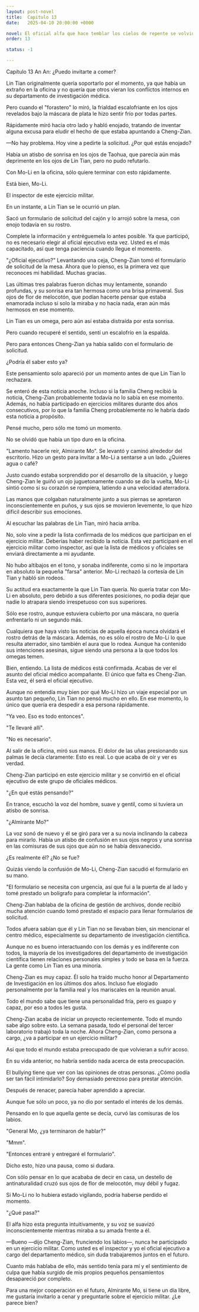 ```yaml
---
layout: post-novel
title:  Capitulo 13
date:   2025-04-10 20:00:00 +0000

novel: El oficial alfa que hace temblar los cielos de repente se volvió dulce
order: 13

status: -1

---
```


Capítulo 13 An An: ¿Puedo invitarte a comer?

Lin Tian originalmente quería soportarlo por el momento, ya que había un extraño en la oficina y no quería que otros vieran los conflictos internos en su departamento de investigación médica.

Pero cuando el "forastero" lo miró, la frialdad escalofriante en los ojos revelados bajo la máscara de plata le hizo sentir frío por todas partes.

Rápidamente miró hacia otro lado y habló enojado, tratando de inventar alguna excusa para eludir el hecho de que estaba apuntando a Cheng-Zian.

—No hay problema. Hoy vine a pedirte la solicitud. ¿Por qué estás enojado?

Había un atisbo de sonrisa en los ojos de Taohua, que parecía aún más deprimente en los ojos de Lin Tian, pero no pudo refutarlo.

Con Mo-Li en la oficina, sólo quiere terminar con esto rápidamente.

Está bien, Mo-Li.

El inspector de este ejercicio militar.

En un instante, a Lin Tian se le ocurrió un plan.

Sacó un formulario de solicitud del cajón y lo arrojó sobre la mesa, con enojo todavía en su rostro.

Complete la información y entréguemela lo antes posible. Ya que participó, no es necesario elegir al oficial ejecutivo esta vez. Usted es el más capacitado, así que tenga paciencia cuando llegue el momento.

"¿Oficial ejecutivo?" Levantando una ceja, Cheng-Zian tomó el formulario de solicitud de la mesa. Ahora que lo pienso, es la primera vez que reconoces mi habilidad. Muchas gracias.

Las últimas tres palabras fueron dichas muy lentamente, sonando profundas, y su sonrisa era tan hermosa como una brisa primaveral. Sus ojos de flor de melocotón, que podían hacerte pensar que estaba enamorada incluso si solo la miraba y no hacía nada, eran aún más hermosos en ese momento.

Lin Tian es un omega, pero aún así estaba distraída por esta sonrisa.

Pero cuando recuperé el sentido, sentí un escalofrío en la espalda.

Pero para entonces Cheng-Zian ya había salido con el formulario de solicitud.

¿Podría él saber esto ya?

Este pensamiento solo apareció por un momento antes de que Lin Tian lo rechazara.

Se enteró de esta noticia anoche. Incluso si la familia Cheng recibió la noticia, Cheng-Zian probablemente todavía no lo sabía en ese momento. Además, no había participado en ejercicios militares durante dos años consecutivos, por lo que la familia Cheng probablemente no le habría dado esta noticia a propósito.

Pensé mucho, pero sólo me tomó un momento.

No se olvidó que había un tipo duro en la oficina.

"Lamento hacerle reír, Almirante Mo". Se levantó y caminó alrededor del escritorio. Hizo un gesto para invitar a Mo-Li a sentarse a un lado. ¿Quieres agua o café?

Justo cuando estaba sorprendido por el desarrollo de la situación, y luego Cheng-Zian le guiñó un ojo juguetonamente cuando se dio la vuelta, Mo-Li sintió como si su corazón se rompiera, latiendo a una velocidad aterradora.

Las manos que colgaban naturalmente junto a sus piernas se apretaron inconscientemente en puños, y sus ojos se movieron levemente, lo que hizo difícil describir sus emociones.

Al escuchar las palabras de Lin Tian, miró hacia arriba.

No, solo vine a pedir la lista confirmada de los médicos que participan en el ejercicio militar. Deberías haber recibido la noticia. Esta vez participaré en el ejercicio militar como inspector, así que la lista de médicos y oficiales se enviará directamente a mi ayudante.

No hubo altibajos en el tono, y sonaba indiferente, como si no le importara en absoluto la pequeña "farsa" anterior. Mo-Li rechazó la cortesía de Lin Tian y habló sin rodeos.

Su actitud era exactamente la que Lin Tian quería. No quería tratar con Mo-Li en absoluto, pero debido a sus diferentes posiciones, no podía dejar que nadie lo atrapara siendo irrespetuoso con sus superiores.

Sólo ese rostro, aunque estuviera cubierto por una máscara, no quería enfrentarlo ni un segundo más.

Cualquiera que haya visto las noticias de aquella época nunca olvidará el rostro detrás de la máscara. Además, no es sólo el rostro de Mo-Li lo que resulta aterrador, sino también el aura que lo rodea. Aunque ha contenido sus intenciones asesinas, sigue siendo una persona a la que todos los omegas temen.

Bien, entiendo. La lista de médicos está confirmada. Acabas de ver el asunto del oficial médico acompañante. El único que falta es Cheng-Zian. Esta vez, él será el oficial ejecutivo.

Aunque no entendía muy bien por qué Mo-Li hizo un viaje especial por un asunto tan pequeño, Lin Tian no pensó mucho en ello. En ese momento, lo único que quería era despedir a esa persona rápidamente.

"Ya veo. Eso es todo entonces".

"Te llevaré allí".

"No es necesario".

Al salir de la oficina, miró sus manos. El dolor de las uñas presionando sus palmas le decía claramente: Esto es real. Lo que acaba de oír y ver es verdad.

Cheng-Zian participó en este ejercicio militar y se convirtió en el oficial ejecutivo de este grupo de oficiales médicos.

"¿En qué estás pensando?"

En trance, escuchó la voz del hombre, suave y gentil, como si tuviera un atisbo de sonrisa.

"¿Almirante Mo?"

La voz sonó de nuevo y él se giró para ver a su novia inclinando la cabeza para mirarlo. Había un atisbo de confusión en sus ojos negros y una sonrisa en las comisuras de sus ojos que aún no se había desvanecido.

¿Es realmente él? ¿No se fue?

Quizás viendo la confusión de Mo-Li, Cheng-Zian sacudió el formulario en su mano.

"El formulario se necesita con urgencia, así que fui a la puerta de al lado y tomé prestado un bolígrafo para completar la información".

Cheng-Zian hablaba de la oficina de gestión de archivos, donde recibió mucha atención cuando tomó prestado el espacio para llenar formularios de solicitud.

Todos afuera sabían que él y Lin Tian no se llevaban bien, sin mencionar el centro médico, especialmente su departamento de investigación científica.

Aunque no es bueno interactuando con los demás y es indiferente con todos, la mayoría de los investigadores del departamento de investigación científica tienen relaciones personales simples y todo se basa en la fuerza. La gente como Lin Tian es una minoría.

Cheng-Zian es muy capaz. Él solo ha traído mucho honor al Departamento de Investigación en los últimos dos años. Incluso fue elogiado personalmente por la familia real y los mariscales en la reunión anual.

Todo el mundo sabe que tiene una personalidad fría, pero es guapo y capaz, por eso a todos les gusta.

Cheng-Zian acaba de iniciar un proyecto recientemente. Todo el mundo sabe algo sobre esto. La semana pasada, todo el personal del tercer laboratorio trabajó toda la noche. Ahora Cheng-Zian, como persona a cargo, ¿va a participar en un ejercicio militar?

Así que todo el mundo estaba preocupado de que volvieran a sufrir acoso.

En su vida anterior, no habría sentido nada acerca de esta preocupación.

El bullying tiene que ver con las opiniones de otras personas. ¿Cómo podía ser tan fácil intimidarlo? Soy demasiado perezoso para prestar atención.

Después de renacer, parecía haber aprendido a apreciar.

Aunque fue sólo un poco, ya no dio por sentado el interés de los demás.

Pensando en lo que aquella gente se decía, curvó las comisuras de los labios.

"General Mo, ¿ya terminaron de hablar?"

"Mmm".

"Entonces entraré y entregaré el formulario".

Dicho esto, hizo una pausa, como si dudara.

Con sólo pensar en lo que acababa de decir en casa, un destello de antinaturalidad cruzó sus ojos de flor de melocotón, muy débil y fugaz.

Si Mo-Li no lo hubiera estado vigilando, podría haberse perdido el momento.

"¿Qué pasa?"

El alfa hizo esta pregunta intuitivamente, y su voz se suavizó inconscientemente mientras miraba a su amada frente a él.

—Bueno —dijo Cheng-Zian, frunciendo los labios—, nunca he participado en un ejercicio militar. Como usted es el inspector y yo el oficial ejecutivo a cargo del departamento médico, sin duda trabajaremos juntos en el futuro.

Cuanto más hablaba de ello, más sentido tenía para mí y el sentimiento de culpa que había surgido de mis propios pequeños pensamientos desapareció por completo.

Para una mejor cooperación en el futuro, Almirante Mo, si tiene un día libre, me gustaría invitarlo a cenar y preguntarle sobre el ejercicio militar. ¿Le parece bien?





